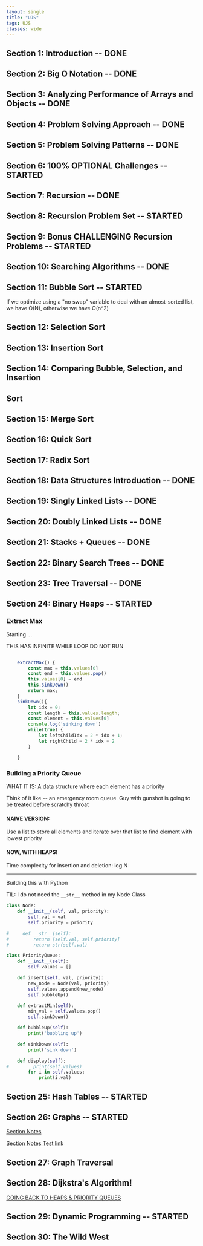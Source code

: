 ```yaml
---
layout: single
title: "UJS"
tags: UJS
classes: wide
---
```


## Section 1: Introduction -- DONE

## Section 2: Big O Notation -- DONE

## Section 3: Analyzing Performance of Arrays and Objects -- DONE

## Section 4: Problem Solving Approach -- DONE

## Section 5: Problem Solving Patterns -- DONE

## Section 6: 100% OPTIONAL Challenges -- STARTED

## Section 7: Recursion -- DONE

## Section 8: Recursion Problem Set -- STARTED

## Section 9: Bonus CHALLENGING Recursion Problems -- STARTED

## Section 10: Searching Algorithms -- DONE

## Section 11: Bubble Sort -- STARTED

If we optimize using a "no swap" variable to deal with an almost-sorted list, we have O(N), otherwise we have O(n^2)

## Section 12: Selection Sort

## Section 13: Insertion Sort

## Section 14: Comparing Bubble, Selection, and Insertion

## Sort

## Section 15: Merge Sort

## Section 16: Quick Sort

## Section 17: Radix Sort

## Section 18: Data Structures Introduction -- DONE

## Section 19: Singly Linked Lists -- DONE

## Section 20: Doubly Linked Lists -- DONE

## Section 21: Stacks + Queues -- DONE

## Section 22: Binary Search Trees -- DONE

## Section 23: Tree Traversal -- DONE

## Section 24: Binary Heaps -- STARTED

### Extract Max

Starting ...

THIS HAS INFINITE WHILE LOOP DO NOT RUN

```javascript

    extractMax() {
        const max = this.values[0]
        const end = this.values.pop()
        this.values[0] = end
        this.sinkDown()
        return max;
    }
    sinkDown(){
        let idx = 0;
        const length = this.values.length;
        const element = this.values[0]
        console.log('sinking down')
        while(true) {
            let leftChildIdx = 2 * idx + 1;
            let rightChild = 2 * idx + 2
        }

    }
```

### Building a Priority Queue

WHAT IT IS: A data structure where each element has a priority

Think of it like -- an emergency room queue. Guy with gunshot is going to be treated before scratchy throat

#### NAIVE VERSION:

Use a list to store all elements and iterate over that list to find element with lowest priority

#### NOW, WITH HEAPS!

Time complexity for insertion and deletion: log N

---

Building this with Python

TIL: I do not need the `__str__` method in my Node Class

```python
class Node:
    def __init__(self, val, priority):
        self.val = val
        self.priority = priority

#     def __str__(self):
#         return [self.val, self.priority]
#         return str(self.val)

class PriorityQueue:
    def __init__(self):
        self.values = []

    def insert(self, val, priority):
        new_node = Node(val, priority)
        self.values.append(new_node)
        self.bubbleUp()

    def extractMin(self):
        min_val = self.values.pop()
        self.sinkDown()

    def bubbleUp(self):
        print('bubbling up')

    def sinkDown(self):
        print('sink down')

    def display(self):
#         print(self.values)
        for i in self.values:
            print(i.val)
```

## Section 25: Hash Tables -- STARTED

## Section 26: Graphs -- STARTED

[Section Notes](https://aaroncaraway.github.io/projects/UJS/S26_GRAPHS)

[Section Notes Test link](/_pages/projects/UJS/S26_GRAPHS.md)

## Section 27: Graph Traversal

## Section 28: Dijkstra's Algorithm!

[GOING BACK TO HEAPS & PRIORITY QUEUES](https://www.udemy.com/course/js-algorithms-and-data-structures-masterclass/learn/lecture/8344818#overview)

## Section 29: Dynamic Programming -- STARTED

## Section 30: The Wild West
